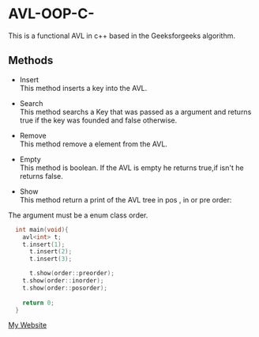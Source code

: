 # AVL-OOP-C-
This is a functional AVL in c++ based in the Geeksforgeeks algorithm. 

## Methods
* Insert  
This method inserts a key into the AVL.

* Search  
This method searchs a Key that was passed as a argument and returns true if the key was founded and false otherwise.

* Remove  
This method remove a element from the AVL.

* Empty  
This method is boolean. If the AVL is empty he returns true,if isn't he returns false.

* Show  
This method return a print of the AVL tree in pos , in or pre order:
  
The argument must be a enum class order.

```c++
  int main(void){
    avl<int> t;
  	t.insert(1);
	  t.insert(2);
	  t.insert(3);

	  t.show(order::preorder);
    t.show(order::inorder);
    t.show(order::posorder);
    
    return 0;
  }
```

[My Website](http://cin.ufpe.br/~mhco/ "My Website")
